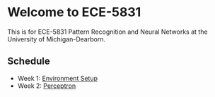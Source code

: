 # Welcome to ECE-5831

This is for ECE-5831 Pattern Recognition and Neural Networks at the University of Michigan-Dearborn.

## Schedule

* Week 1: [Environment Setup](env-setup/index.md)
* Week 2: [Perceptron](perceptron/index.md)


